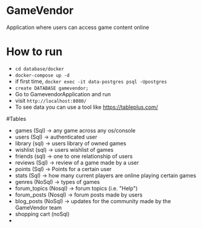 # GameVendor
Application where users can access game content online

# How to run
- `cd database/docker`
- `docker-compose up -d`
- if first time, `docker exec -it data-postgres psql -Upostgres`
- `create DATABASE gamevendor;`
- Go to GamevendorApplication and run
- visit `http://localhost:8080/`
- To see data you can use a tool like https://tableplus.com/

#Tables
- games (Sql) -> any game across any os/console
- users (Sql) -> authenticated user
- library (sql) -> users library of owned games
- wishlist (sql) -> users wishlist of games
- friends (sql) -> one to one relationship of users
- reviews (Sql) -> review of a game made by a user
- points (Sql) -> Points for a certain user
- stats (Sql) -> how many current players are online playing certain games
- genres (NoSql) -> types of games
- forum_topics (Nosql) -> forum topics (i.e. "Help")
- forum_posts (Nosql) -> forum posts made by users
- blog_posts (NoSql) -> updates for the community made by the GameVendor team
- shopping cart (noSql)
- 
